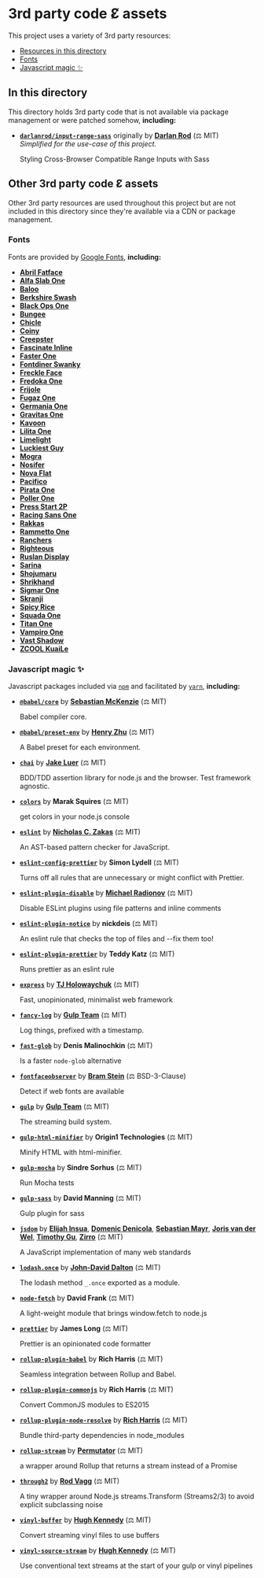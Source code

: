 # 3rd party code Ɛ̸ assets

This project uses a variety of 3rd party resources:

- [Resources in this directory](#in-this-directory)
- [Fonts](#fonts)
- [Javascript magic ✨](#javascript-magic-)

## In this directory

This directory holds 3rd party code that is not available via package management
or were patched somehow, **including:**

<!-- gen:3p -->

- [**`darlanrod/input-range-sass`**](https://github.com/darlanrod/input-range-sass) originally by **[Darlan Rod](https://github.com/darlanrod)** (⚖ MIT)<br>
  _Simplified for the use-case of this project._

  Styling Cross-Browser Compatible Range Inputs with Sass

<!-- /gen:3p -->

## Other 3rd party code Ɛ̸ assets

Other 3rd party resources are used throughout this project but are not included
in this directory since they're available via a CDN or package management.

### Fonts

Fonts are provided by [Google Fonts](http://fonts.google.com), **including:**

<!-- gen:fonts -->

- [**Abril Fatface**](https://fonts.google.com/specimen/Abril+Fatface)
- [**Alfa Slab One**](https://fonts.google.com/specimen/Alfa+Slab+One)
- [**Baloo**](https://fonts.google.com/specimen/Baloo)
- [**Berkshire Swash**](https://fonts.google.com/specimen/Berkshire+Swash)
- [**Black Ops One**](https://fonts.google.com/specimen/Black+Ops+One)
- [**Bungee**](https://fonts.google.com/specimen/Bungee)
- [**Chicle**](https://fonts.google.com/specimen/Chicle)
- [**Coiny**](https://fonts.google.com/specimen/Coiny)
- [**Creepster**](https://fonts.google.com/specimen/Creepster)
- [**Fascinate Inline**](https://fonts.google.com/specimen/Fascinate+Inline)
- [**Faster One**](https://fonts.google.com/specimen/Faster+One)
- [**Fontdiner Swanky**](https://fonts.google.com/specimen/Fontdiner+Swanky)
- [**Freckle Face**](https://fonts.google.com/specimen/Freckle+Face)
- [**Fredoka One**](https://fonts.google.com/specimen/Fredoka+One)
- [**Frijole**](https://fonts.google.com/specimen/Frijole)
- [**Fugaz One**](https://fonts.google.com/specimen/Fugaz+One)
- [**Germania One**](https://fonts.google.com/specimen/Germania+One)
- [**Gravitas One**](https://fonts.google.com/specimen/Gravitas+One)
- [**Kavoon**](https://fonts.google.com/specimen/Kavoon)
- [**Lilita One**](https://fonts.google.com/specimen/Lilita+One)
- [**Limelight**](https://fonts.google.com/specimen/Limelight)
- [**Luckiest Guy**](https://fonts.google.com/specimen/Luckiest+Guy)
- [**Mogra**](https://fonts.google.com/specimen/Mogra)
- [**Nosifer**](https://fonts.google.com/specimen/Nosifer)
- [**Nova Flat**](https://fonts.google.com/specimen/Nova+Flat)
- [**Pacifico**](https://fonts.google.com/specimen/Pacifico)
- [**Pirata One**](https://fonts.google.com/specimen/Pirata+One)
- [**Poller One**](https://fonts.google.com/specimen/Poller+One)
- [**Press Start 2P**](https://fonts.google.com/specimen/Press+Start+2P)
- [**Racing Sans One**](https://fonts.google.com/specimen/Racing+Sans+One)
- [**Rakkas**](https://fonts.google.com/specimen/Rakkas)
- [**Rammetto One**](https://fonts.google.com/specimen/Rammetto+One)
- [**Ranchers**](https://fonts.google.com/specimen/Ranchers)
- [**Righteous**](https://fonts.google.com/specimen/Righteous)
- [**Ruslan Display**](https://fonts.google.com/specimen/Ruslan+Display)
- [**Sarina**](https://fonts.google.com/specimen/Sarina)
- [**Shojumaru**](https://fonts.google.com/specimen/Shojumaru)
- [**Shrikhand**](https://fonts.google.com/specimen/Shrikhand)
- [**Sigmar One**](https://fonts.google.com/specimen/Sigmar+One)
- [**Skranji**](https://fonts.google.com/specimen/Skranji)
- [**Spicy Rice**](https://fonts.google.com/specimen/Spicy+Rice)
- [**Squada One**](https://fonts.google.com/specimen/Squada+One)
- [**Titan One**](https://fonts.google.com/specimen/Titan+One)
- [**Vampiro One**](https://fonts.google.com/specimen/Vampiro+One)
- [**Vast Shadow**](https://fonts.google.com/specimen/Vast+Shadow)
- [**ZCOOL KuaiLe**](https://fonts.google.com/specimen/ZCOOL+KuaiLe)
  <!-- /gen:fonts -->

### Javascript magic ✨

Javascript packages included via [`npm`](http://npmjs.com) and facilitated by
[`yarn`](https://yarnpkg.com), **including:**

<!-- gen:packages -->

- [**`@babel/core`**](https://babeljs.io/) by **[Sebastian McKenzie](mailto:sebmck@gmail.com)** (⚖ MIT)

  Babel compiler core.

- [**`@babel/preset-env`**](https://babeljs.io/) by **[Henry Zhu](mailto:hi@henryzoo.com)** (⚖ MIT)

  A Babel preset for each environment.

- [**`chai`**](http://chaijs.com) by **[Jake Luer](mailto:jake@alogicalparadox.com)** (⚖ MIT)

  BDD/TDD assertion library for node.js and the browser. Test framework agnostic.

- [**`colors`**](https://github.com/Marak/colors.js) by **Marak Squires** (⚖ MIT)

  get colors in your node.js console

- [**`eslint`**](https://eslint.org) by **[Nicholas C. Zakas](mailto:nicholas+npm@nczconsulting.com)** (⚖ MIT)

  An AST-based pattern checker for JavaScript.

- [**`eslint-config-prettier`**](https://www.npmjs.com/package/prettier/eslint-config-prettier) by **Simon Lydell** (⚖ MIT)

  Turns off all rules that are unnecessary or might conflict with Prettier.

- [**`eslint-plugin-disable`**](https://github.com/mradionov/eslint-plugin-disable) by **[Michael Radionov](https://github.com/mradionov)** (⚖ MIT)

  Disable ESLint plugins using file patterns and inline comments

- [**`eslint-plugin-notice`**](https://github.com/nickdeis/eslint-plugin-notice) by **nickdeis** (⚖ MIT)

  An eslint rule that checks the top of files and --fix them too!

- [**`eslint-plugin-prettier`**](https://github.com/prettier/eslint-plugin-prettier#readme) by **Teddy Katz** (⚖ MIT)

  Runs prettier as an eslint rule

- [**`express`**](http://expressjs.com/) by **[TJ Holowaychuk](mailto:tj@vision-media.ca)** (⚖ MIT)

  Fast, unopinionated, minimalist web framework

- [**`fancy-log`**](https://www.npmjs.com/package/gulpjs/fancy-log) by **[Gulp Team](http://gulpjs.com/)** (⚖ MIT)

  Log things, prefixed with a timestamp.

- [**`fast-glob`**](https://www.npmjs.com/package/mrmlnc/fast-glob) by **Denis Malinochkin** (⚖ MIT)

  Is a faster `node-glob` alternative

- [**`fontfaceobserver`**](https://fontfaceobserver.com/) by **[Bram Stein](http://www.bramstein.com/)** (⚖ BSD-3-Clause)

  Detect if web fonts are available

- [**`gulp`**](http://gulpjs.com) by **[Gulp Team](http://gulpjs.com/)** (⚖ MIT)

  The streaming build system.

- [**`gulp-html-minifier`**](https://github.com/origin1tech/gulp-html-minifier) by **Origin1 Technologies** (⚖ MIT)

  Minify HTML with html-minifier.

- [**`gulp-mocha`**](https://www.npmjs.com/package/sindresorhus/gulp-mocha) by **Sindre Sorhus** (⚖ MIT)

  Run Mocha tests

- [**`gulp-sass`**](https://github.com/dlmanning/gulp-sass) by **David Manning** (⚖ MIT)

  Gulp plugin for sass

- [**`jsdom`**](https://www.npmjs.com/package/jsdom/jsdom) by **[Elijah Insua](http://tmpvar.com)**, **[Domenic Denicola](https://domenic.me/)**, **[Sebastian Mayr](https://blog.smayr.name/)**, **[Joris van der Wel](mailto:joris@jorisvanderwel.com)**, **[Timothy Gu](https://timothygu.me/)**, **[Zirro](mailto:code@zirro.se)** (⚖ MIT)

  A JavaScript implementation of many web standards

- [**`lodash.once`**](https://lodash.com/) by **[John-David Dalton](http://allyoucanleet.com/)** (⚖ MIT)

  The lodash method `_.once` exported as a module.

- [**`node-fetch`**](https://github.com/bitinn/node-fetch) by **David Frank** (⚖ MIT)

  A light-weight module that brings window.fetch to node.js

- [**`prettier`**](https://prettier.io) by **James Long** (⚖ MIT)

  Prettier is an opinionated code formatter

- [**`rollup-plugin-babel`**](https://github.com/rollup/rollup-plugin-babel) by **Rich Harris** (⚖ MIT)

  Seamless integration between Rollup and Babel.

- [**`rollup-plugin-commonjs`**](https://github.com/rollup/rollup-plugin-commonjs) by **Rich Harris** (⚖ MIT)

  Convert CommonJS modules to ES2015

- [**`rollup-plugin-node-resolve`**](https://github.com/rollup/rollup-plugin-node-resolve#readme) by **[Rich Harris](mailto:richard.a.harris@gmail.com)** (⚖ MIT)

  Bundle third-party dependencies in node_modules

- [**`rollup-stream`**](https://github.com/permutatrix/rollup-stream#readme) by **[Permutator](mailto:permutatorem@gmail.com)** (⚖ MIT)

  a wrapper around Rollup that returns a stream instead of a Promise

- [**`through2`**](https://github.com/rvagg/through2.git) by **[Rod Vagg](https://github.com/rvagg)** (⚖ MIT)

  A tiny wrapper around Node.js streams.Transform (Streams2/3) to avoid explicit subclassing noise

- [**`vinyl-buffer`**](https://github.com/hughsk/vinyl-buffer) by **[Hugh Kennedy](http://hughsk.io/)** (⚖ MIT)

  Convert streaming vinyl files to use buffers

- [**`vinyl-source-stream`**](https://github.com/hughsk/vinyl-source-stream) by **[Hugh Kennedy](http://hughsk.io/)** (⚖ MIT)

  Use conventional text streams at the start of your gulp or vinyl pipelines

<!-- /gen:packages -->

